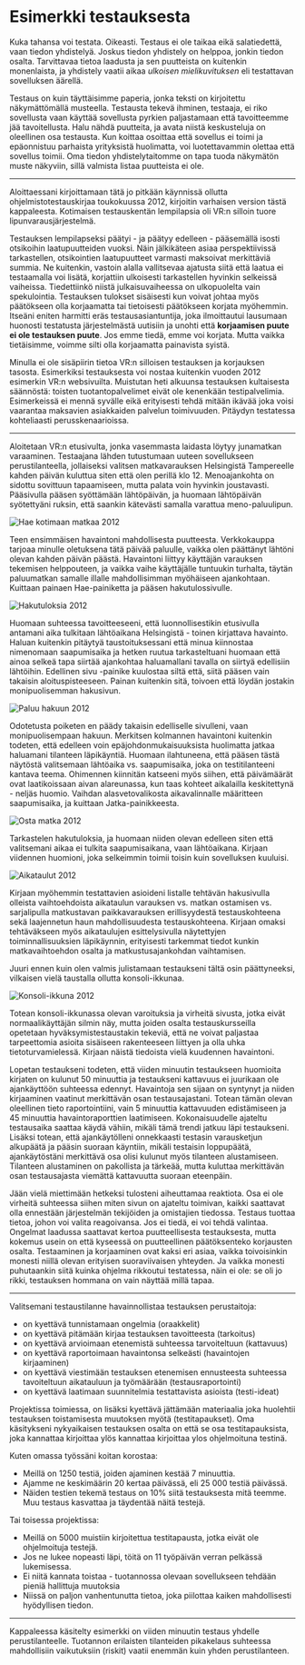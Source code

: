 # Esimerkki testauksesta

Kuka tahansa voi testata. Oikeasti. Testaus ei ole taikaa eikä salatiedettä, vaan tiedon yhdistelyä. Joskus tiedon yhdistely on helppoa, jonkin tiedon osalta. Tarvittavaa tietoa laadusta ja sen puutteista on kuitenkin monenlaista, ja yhdistely vaatii aikaa *ulkoisen mielikuvituksen* eli testattavan sovelluksen äärellä.

Testaus on kuin täyttäisimme paperia, jonka teksti on kirjoitettu näkymättömällä musteella. Testausta tekevä ihminen, testaaja, ei riko sovellusta vaan käyttää sovellusta pyrkien paljastamaan että tavoitteemme jää tavoitellusta. Halu nähdä puutteita, ja avata niistä keskusteluja on oleellinen osa testausta. Kun koittaa osoittaa että sovellus ei toimi ja epäonnistuu parhaista yrityksistä huolimatta, voi luotettavammin olettaa että sovellus toimii.
Oma tiedon yhdistelytaitomme on tapa tuoda näkymätön muste näkyviin, sillä valmista listaa puutteista ei ole.

* * *

Aloittaessani kirjoittamaan tätä jo pitkään käynnissä ollutta ohjelmistotestauskirjaa toukokuussa 2012, kirjoitin varhaisen version tästä kappaleesta. Kotimaisen testauskentän lempilapsia oli VR:n silloin tuore lipunvarausjärjestelmä.

Testauksen lempilapseksi päätyi - ja päätyy edelleen - pääsemällä isosti otsikoihin laatupuutteiden vuoksi. Näin jälkikäteen asiaa perspektiivissä tarkastellen, otsikointien laatupuutteet varmasti maksoivat merkittäviä summia. Ne kuitenkin, vastoin alalla vallitsevaa ajatusta siitä että laatua ei testaamalla voi lisätä, korjattiin ulkoisesti tarkastellen hyvinkin selkeissä vaiheissa. Tiedettiinkö niistä julkaisuvaiheessa on ulkopuolelta vain spekulointia. Testauksen tulokset sisäisesti kun voivat johtaa myös päätökseen olla korjaamatta tai tietoisesti päätökseen korjata myöhemmin. Itseäni eniten harmitti eräs testausasiantuntija, joka ilmoittautui lausumaan huonosti testatusta järjestelmästä uutisiin ja unohti että **korjaamisen puute ei ole testauksen puute**. Jos emme tiedä, emme voi korjata. Mutta vaikka tietäisimme, voimme silti olla korjaamatta painavista syistä.

Minulla ei ole sisäpiirin tietoa VR:n silloisen testauksen ja korjauksen tasosta. Esimerkiksi testauksesta voi nostaa kuitenkin vuoden 2012 esimerkin VR:n websivuilta. Muistutan heti alkuunsa testauksen kultaisesta säännöstä: toisten tuotantopalvelimet eivät ole kenenkään testipalvelimia. Esimerkeissä ei mennä syvälle eikä erityisesti tehdä mitään ikävää joka voisi vaarantaa maksavien asiakkaiden palvelun toimivuuden. Pitäydyn testatessa kohteliaasti perusskenaarioissa.

* * *

Aloitetaan VR:n etusivulta, jonka vasemmasta laidasta löytyy junamatkan varaaminen. Testaajana lähden tutustumaan uuteen sovellukseen perustilanteella, jollaiseksi valitsen matkavarauksen Helsingistä Tampereelle kahden päivän kuluttua siten että olen perillä klo 12. Menoajankohta on sidottu sovittuun tapaamiseen, mutta palata voin hyvinkin joustavasti. Pääsivulla pääsen syöttämään lähtöpäivän, ja huomaan lähtöpäivän syötettyäni ruksin, että saankin kätevästi samalla varattua meno-paluulipun.

![Hae kotimaan matkaa 2012](image1.jpg)

Teen ensimmäisen havaintoni mahdollisesta puutteesta. Verkkokauppa tarjoaa minulle oletuksena tätä päivää paluulle, vaikka olen  päättänyt lähtöni olevan kahden päivän päästä. Havaintoni liittyy käyttäjän varauksen tekemisen helppouteen, ja vaikka vaihe käyttäjälle tuntuukin turhalta, täytän paluumatkan samalle illalle mahdollisimman myöhäiseen ajankohtaan. Kuittaan painaen Hae-painiketta ja pääsen hakutulossivulle.

![Hakutuloksia 2012](image1.jpg)

Huomaan suhteessa tavoitteeseeni, että luonnollisestikin etusivulla antamani aika tulkitaan lähtöaikana Helsingistä - toinen kirjattava havainto. Haluan kuitenkin pitäytyä taustoituksessani että minua kiinnostaa nimenomaan saapumisaika ja hetken ruutua tarkasteltuani huomaan että ainoa selkeä tapa siirtää ajankohtaa haluamallani tavalla on siirtyä edellisiin lähtöihin. Edellinen sivu -painike kuulostaa siltä että, siitä pääsen vain takaisin aloituspisteeseen. Painan kuitenkin sitä, toivoen että löydän jostakin monipuolisemman hakusivun.

![Paluu hakuun 2012](image3.jpg)

Odotetusta poiketen en päädy takaisin edelliselle sivulleni, vaan monipuolisempaan hakuun. Merkitsen kolmannen havaintoni kuitenkin todeten, että edelleen voin epäjohdonmukaisuuksista huolimatta jatkaa haluamani tilanteen läpikäyntiä. Huomaan ilahtuneena, että pääsen tästä näytöstä valitsemaan lähtöaika vs. saapumisaika, joka on testitilanteeni kantava teema. Ohimennen kiinnitän katseeni myös siihen, että päivämäärät ovat laatikoissaan aivan alareunassa, kun taas kohteet aikalailla keskitettynä - neljäs huomio. Vaihdan alasvetovalikosta aikavalinnalle määritteen saapumisaika, ja kuittaan Jatka-painikkeesta.

![Osta matka 2012](image4.jpg)

Tarkastelen hakutuloksia, ja huomaan niiden olevan edelleen siten että valitsemani aikaa ei tulkita saapumisaikana, vaan lähtöaikana. Kirjaan viidennen huomioni, joka selkeimmin toimii toisin kuin sovelluksen kuuluisi.

![Aikataulut 2012](image5.jpg)

Kirjaan myöhemmin testattavien asioideni listalle tehtävän hakusivulla olleista vaihtoehdoista aikataulun varauksen vs. matkan ostamisen vs. sarjalipulla matkustavan paikkavarauksen erillisyydestä testauskohteena sekä laajennetun haun mahdollisuudesta testauskohteena. Kirjaan omaksi tehtäväkseen myös aikataulujen esittelysivulla näytettyjen toiminnallisuuksien läpikäynnin, erityisesti tarkemmat tiedot kunkin matkavaihtoehdon osalta ja matkustusajankohdan vaihtamisen.

Juuri ennen kuin olen valmis julistamaan testaukseni tältä osin päättyneeksi, vilkaisen vielä taustalla ollutta konsoli-ikkunaa.

![Konsoli-ikkuna 2012](image6.jpg)

Totean konsoli-ikkunassa olevan varoituksia ja virheitä sivusta, jotka eivät normaalikäyttäjän silmin näy, mutta joiden osalta testauskursseilla opetetaan hyväksymistestaustakin tekeviä, että ne voivat paljastaa tarpeettomia asioita sisäiseen rakenteeseen liittyen ja olla uhka tietoturvamielessä. Kirjaan näistä tiedoista vielä kuudennen havaintoni.

Lopetan testaukseni todeten, että viiden minuutin testaukseen huomioita kirjaten on kulunut 50 minuuttia ja testaukseni kattavuus ei juurikaan ole ajankäyttöön suhteessa edennyt. Havaintoja sen sijaan on syntynyt ja niiden kirjaaminen vaatinut merkittävän osan testausajastani. Totean tämän olevan oleellinen tieto raportointiini, vain 5 minuuttia kattavuuden edistämiseen ja 45 minuuttia havaintoraporttien laatimiseen. Kokonaisuudelle ajateltu testausaika saattaa käydä vähiin, mikäli tämä trendi jatkuu läpi testaukseni.  Lisäksi totean, että ajankäytölleni onnekkaasti testasin varausketjun alkupäätä ja pääsin suoraan käyntiin, mikäli testaisin loppupäätä, ajankäytöstäni merkittävä osa olisi kulunut myös tilanteen alustamiseen. Tilanteen alustaminen on pakollista ja tärkeää, mutta kuluttaa merkittävän osan testausajasta viemättä kattavuutta suoraan eteenpäin.

 Jään vielä miettimään hetkeksi tulosteni aiheuttamaa reaktiota. Osa ei ole virheitä suhteessa siihen miten sivun on ajateltu toimivan, kaikki saattavat olla ennestään järjestelmän tekijöiden ja omistajien tiedossa. Testaus tuottaa tietoa, johon voi valita reagoivansa. Jos ei tiedä, ei voi tehdä valintaa. Ongelmat laadussa saattavat kertoa puutteellisesta testauksesta, mutta kokemus usein on että kyseessä on puutteellinen päätöksenteko korjausten osalta. Testaaminen ja korjaaminen ovat kaksi eri asiaa, vaikka toivoisinkin monesti niillä olevan erityisen suoraviivaisen yhteyden. Ja vaikka monesti puhutaankin siitä kuinka ohjelma rikkoutui testatessa, näin ei ole: se oli jo rikki, testauksen hommana on vain näyttää millä tapaa.

 * * *

Valitsemani testaustilanne havainnollistaa testauksen perustaitoja:

* on kyettävä tunnistamaan ongelmia (oraakkelit)
* on kyettävä pitämään kirjaa testauksen tavoitteesta (tarkoitus)
* on kyettävä arvioimaan etenemistä suhteessa tarvoiteltuun (kattavuus)
* on kyettävä raportoimaan havaintonsa selkeästi (havaintojen kirjaaminen)
* on kyettävä viestimään testauksen etenemisen ennusteesta suhteessa tavoiteltuun aikatauluun ja työmäärään (testausraportointi)
* on kyettävä laatimaan suunnitelmia testattavista asioista (testi-ideat)

Projektissa toimiessa, on lisäksi kyettävä jättämään materiaalia joka huolehtii testauksen toistamisesta muutoksen myötä (testitapaukset). Oma käsitykseni nykyaikaisen testauksen osalta on että se osa testitapauksista, joka kannattaa kirjoittaa ylös kannattaa kirjoittaa ylos ohjelmoituna testinä.

Kuten omassa työssäni koitan korostaa:

* Meillä on 1250 testiä, joiden ajaminen kestää 7 minuuttia.
* Ajamme ne keskimäärin 20 kertaa päivässä, eli 25 000 testiä päivässä.
* Näiden testien tekemä testaus on 10% siitä testauksesta mitä teemme. Muu testaus kasvattaa ja täydentää näitä testejä.

Tai toisessa projektissa:

* Meillä on 5000 muistiin kirjoitettua testitapausta, jotka eivät ole ohjelmoituja testejä.
* Jos ne lukee nopeasti läpi, töitä on 11 työpäivän verran pelkässä lukemisessa.
* Ei niitä kannata toistaa - tuotannossa olevaan sovellukseen tehdään pieniä hallittuja muutoksia
* Niissä on paljon vanhentunutta tietoa, joka piilottaa kaiken mahdollisesti hyödyllisen tiedon.

* * *

Kappaleessa käsitelty esimerkki on viiden minuutin testaus yhdelle perustilanteelle. Tuotannon erilaisten tilanteiden pikakelaus suhteessa mahdollisiin vaikutuksiin (riskit) vaatii enemmän kuin yhden perustilanteen.
